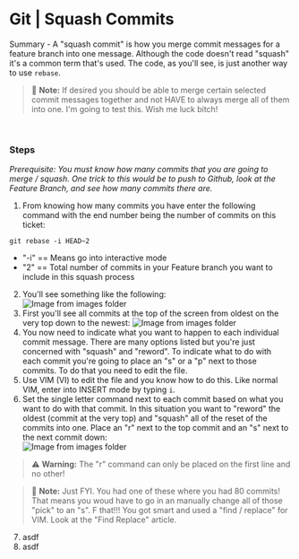 # Git | Squash Commits

Summary - A "squash commit" is how you merge commit messages for a feature branch into one message. Although the code doesn't read "squash" it's a common term that's used. The code, as you'll see, is just another way to use `rebase`.


> :memo: **Note:** If desired you should be able to merge certain selected commit messages together and not HAVE to always merge all of them into one. I'm going to test this. Wish me luck bitch! 


<br>

### Steps
*Prerequisite: You must know how many commits that you are going to merge / squash. One trick to this would be to push to Github, look at the Feature Branch, and see how many commits there are.*

1. From knowing how many commits you have enter the following command with the end number being the number of commits on this ticket:
```
git rebase -i HEAD~2
``` 
- "-i" == Means go into interactive mode  
- "2" == Total number of commits in your Feature branch you want to include in this squash process  
2. You'll see something like the following:  
![Image from images folder](~@source/images/git/squash-commit/git_squash_select-commits.png)  
3. First you'll see all commits at the top of the screen from oldest on the very top down to the newest:
![Image from images folder](~@source/images/git/squash-commit/git_squash_commit-list.png)  
4. You now need to indicate what you want to happen to each individual commit message. There are many options listed but you're just concerned with "squash" and "reword". To indicate what to do with each commit you're going to place an "s" or a "p" next to those commits. To do that you need to edit the file.
5. Use VIM (VI) to edit the file and you know how to do this. Like normal VIM, enter into INSERT mode by typing `i`. 
6. Set the single letter command next to each commit based on what you want to do with that commit. In this situation you want to "reword" the oldest (commit at the very top) and "squash" all of the reset of the commits into one. Place an "r" next to the top commit and an "s" next to the next commit down:  
![Image from images folder](~@source/images/git/squash-commit/git_squash_letter-commands.png)  
> :warning: **Warning:** The "r" command can only be placed on the first line and no other!  

> :memo: **Note:** Just FYI. You had one of these where you had 80 commits! That means you woud have to go in an manually change all of those "pick" to an "s". F that!!! You got smart and used a "find / replace" for VIM. Look at the "Find Replace" article.
7. asdf
8. asdf